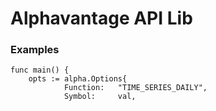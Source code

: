 # Alphavantage API Lib

### Examples

```
func main() {
	opts := alpha.Options{
			Function:   "TIME_SERIES_DAILY",
			Symbol:     val,
